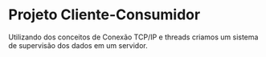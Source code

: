 # Projeto Cliente-Consumidor 
Utilizando dos conceitos de Conexão TCP/IP e threads criamos um sistema de supervisão dos dados em um servidor.
